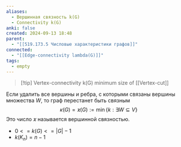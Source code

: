 ```yaml
---
aliases:
  - Вершинная связность k(G)
  - Connectivity k(G)
anki: false
created: 2024-09-13 18:48
parent:
  - "[[519.173.5 Числовые характеристики графов]]"
connected:
  - "[[Edge-connectivity lambda(G)]]"
tags:
  - empty
---
```


> [!tip] Vertex-connectivity k(G)
minimum size of [[Vertex-cut]]

Если удалить все вершины и ребра, с которыми связаны вершины множества $W$, то граф перестанет быть связным
$$\kappa(G) = \varkappa(G) := \min\{k:\exists W\subseteq V\}$$
Это число $\varkappa$ называется вершинной связностью.

- $0 <= k(G) <= |G| - 1$
- $k(K_{n}) = n-1$